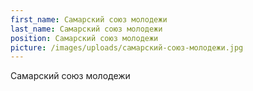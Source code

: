 ```yaml
---
first_name: Самарский союз молодежи
last_name: Самарский союз молодежи
position: Самарский союз молодежи
picture: /images/uploads/самарский-союз-молодежи.jpg
---
```

Самарский союз молодежи